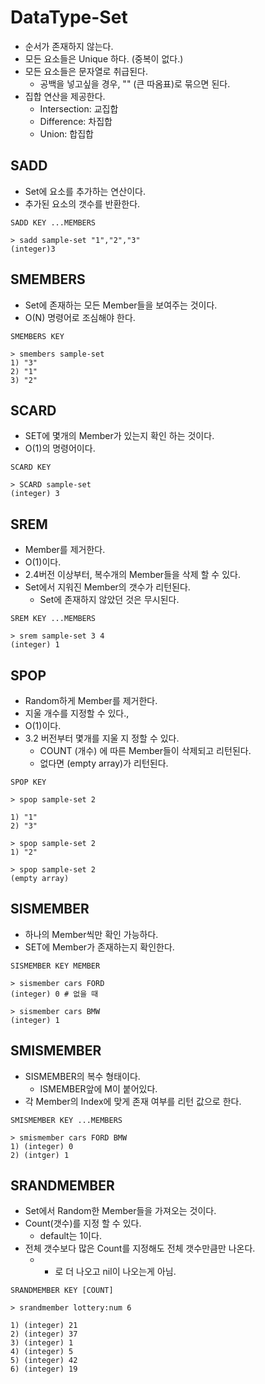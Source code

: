 # DataType-Set
- 순서가 존재하지 않는다.
- 모든 요소들은 Unique 하다. (중복이 없다.)
- 모든 요소들은 문자열로 취급된다.
  - 공백을 넣고싶을 경우, "" (큰 따옴표)로 묶으면 된다.
- 집합 연산을 제공한다.
  - Intersection: 교집합
  - Difference: 차집합
  - Union: 합집합

## SADD
- Set에 요소를 추가하는 연산이다.
- 추가된 요소의 갯수를 반환한다.
```shell
SADD KEY ...MEMBERS

> sadd sample-set "1","2","3"
(integer)3
```

## SMEMBERS
- Set에 존재하는 모든 Member들을 보여주는 것이다.
- O(N) 명령어로 조심해야 한다.
```shell
SMEMBERS KEY

> smembers sample-set
1) "3"
2) "1"
3) "2"
```

## SCARD
- SET에 몇개의 Member가 있는지 확인 하는 것이다.
- O(1)의 명령어이다.
```shell
SCARD KEY

> SCARD sample-set
(integer) 3

```

## SREM
- Member를 제거한다.
- O(1)이다.
- 2.4버전 이상부터, 복수개의 Member들을 삭제 할 수 있다.
- Set에서 지워진 Member의 갯수가 리턴된다.
  - Set에 존재하지 않았던 것은 무시된다.
```shell
SREM KEY ...MEMBERS

> srem sample-set 3 4
(integer) 1
```

##  SPOP
- Random하게 Member를 제거한다.
- 지울 개수를 지정할 수 있다.,
- O(1)이다.
- 3.2 버전부터 몇개를 지울 지 정할 수 있다.
  - COUNT (개수) 에 따른 Member들이 삭제되고 리턴된다.
  - 없다면 (empty array)가 리턴된다.
```shell
SPOP KEY 

> spop sample-set 2

1) "1"
2) "3"

> spop sample-set 2
1) "2"

> spop sample-set 2
(empty array)
```

## SISMEMBER
- 하나의 Member씩만 확인 가능하다.
- SET에 Member가 존재하는지 확인한다.
```shell
SISMEMBER KEY MEMBER

> sismember cars FORD
(integer) 0 # 없을 때

> sismember cars BMW
(integer) 1
```

## SMISMEMBER 
- SISMEMBER의 복수 형태이다.
  - ISMEMBER앞에 M이 붙어있다.
- 각 Member의 Index에 맞게 존재 여부를 리턴 값으로 한다.
```shell
SMISMEMBER KEY ...MEMBERS

> smismember cars FORD BMW 
1) (integer) 0
2) (intger) 1
```

## SRANDMEMBER 
- Set에서 Random한 Member들을 가져오는 것이다.
- Count(갯수)를 지정 할 수 있다.
  - default는 1이다.
- 전체 갯수보다 많은 Count를 지정해도 전체 갯수만큼만 나온다.
  - + 로 더 나오고 nil이 나오는게 아님.
```shell
SRANDMEMBER KEY [COUNT] 

> srandmember lottery:num 6

1) (integer) 21
2) (integer) 37
3) (integer) 1
4) (integer) 5
5) (integer) 42
6) (integer) 19
```